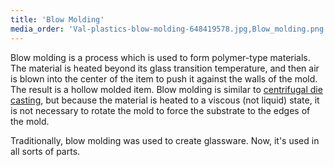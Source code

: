 ```yaml
---
title: 'Blow Molding'
media_order: 'Val-plastics-blow-molding-648419578.jpg,Blow_molding.png'
---
```


Blow molding is a process which is used to form polymer-type materials. The material is heated beyond its glass transition temperature, and then air is blown into the center of the item to push it against the walls of the mold. The result is a hollow molded item. Blow molding is similar to [centrifugal die casting](/processes/centrifugal-die-casting), but because the material is heated to a viscous (not liquid) state, it is not necessary to rotate the mold to force the substrate to the edges of the mold.

Traditionally, blow molding was used to create glassware. Now, it's used in all sorts of parts.